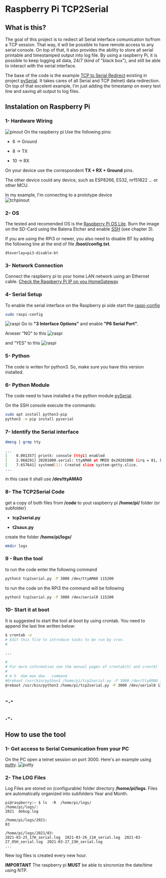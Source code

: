 # Raspberry Pi TCP2Serial

## What is this?

The goal of this project is to rediect all Serial interface comunication to/from a TCP session.
That way, it will be possible to have remote access to any serial console.
On top of that, it also provides the ability to store all serial printable and timestamped output into log file.
By using a raspberry Pi, it is possible to keep logging all data, 24/7 (kind of "black box"), and still be able to interact with the serial interface.  

The base of the code is the example [TCP to Serial Redirect](https://github.com/pyserial/pyserial/blob/master/examples/tcp_serial_redirect.py) existing in project [pySerial](https://github.com/pyserial/pyserial).
It takes cares of all Serial and TCP (telnet) data redirection.
On top of that excelent example, I'm just adding the timestamp on every text line and saving all output to log files.

## Instalation on Raspberry Pi

### 1- Hardware Wiring

![pinout](https://raw.githubusercontent.com/albkirk/TCP2Serial/main/images/GPIO-Pinout-Diagram-2.png)
On the raspberry pi
Use the following pins:

- 6 -> Ground

- 8 -> TX

- 10 -> RX

On your device use the correspondent  **TX + RX + Ground**  pins.

The other device could any device, such as ESP8266, ES32, nrf51822 ... or other MCU.

In my example, I'm connecting to a prototype device  
![tchpinout](https://raw.githubusercontent.com/albkirk/TCP2Serial/main/images/tchpinout.jpg)

### 2- OS

The tested and recomended OS is the [Raspberry Pi OS Lite](https://www.raspberrypi.org/software/operating-systems/).
Burn the image on the SD-Card using the Balena Etcher and enable [SSH](https://www.raspberrypi.org/documentation/remote-access/ssh/README.md) (see chapter 3).

If you are using the RPi3 or newer, you also need to disable BT by adding the following line at the end of file **/boot/config.txt**.
```
dtoverlay=pi3-disable-bt
``` 

### 3- Network Connection

Connect the raspberry pi to your home LAN network using an Ethernet cable.
[Check the Raspberry Pi IP on you HomeGateway](https://www.raspberrypi.org/documentation/remote-access/ip-address.md)

### 4- Serial Setup

To enable the serial interface on the Raspberry pi side start the [raspi-config](https://www.raspberrypi.org/documentation/configuration/raspi-config.md)

```bash
sudo raspi-config
```

![raspi](https://raw.githubusercontent.com/albkirk/TCP2Serial/main/images/raspi-config.png)
Go to **"3 Interface Options"**  and enable **"P6 Serial Port"**.

Anwser "NO" to this
![raspi](https://raw.githubusercontent.com/albkirk/TCP2Serial/main/images/serial_login.jpg)

and "YES" to this
![raspi](https://raw.githubusercontent.com/albkirk/TCP2Serial/main/images/hw_enabled.jpg)


### 5- Python

The code is writen for python3. So, make sure you have this version installed.

### 6- Python Module

The code need to have installed a the python module [pySerial](https://github.com/pyserial/pyserial).

On the SSH console execute the commands:

```bash
sudo apt install python3-pip
python3 -m pip install pyserial
```

### 7- Identify the Serial interface

```bash
dmesg | grep tty
```

```bash
...
[    0.001357] printk: console [tty1] enabled
[    2.968291] 20201000.serial: ttyAMA0 at MMIO 0x20201000 (irq = 81, base_baud = 0) is a PL011 rev2
[    7.657641] systemd[1]: Created slice system-getty.slice.
...
```

in this case it shall use **/dev/ttyAMA0**

### 8- The TCP2Serial Code

get a copy of both files from **/code** to yout raspberry pi **/home/pi/** folder (or subfolder)

- **tcp2serial.py**

- **t2saux.py**

create the folder **/home/pi/logs/**

```bash
mkdir logs
```

### 9 - Run the tool

to run the code enter the following command

```bash
python3 tcp2serial.py -P 3000 /dev/ttyAMA0 115200
```

to run the code on the RPi3 the command will be following

```bash
python3 tcp2serial.py -P 3000 /dev/serial0 115200
```


### 10- Start it at boot

It is suggested to start the tool at boot by using crontab. You need to append the last line written below:

```bash
$ crontab -e
# Edit this file to introduce tasks to be run by cron.
#

...

#
# For more information see the manual pages of crontab(5) and cron(8)
#
# m h  dom mon dow   command
#@reboot /usr/bin/python3 /home/pi/tcp2serial.py -P 3000 /dev/ttyAMA0 115200 2>&1 >> /home/pi/logs/debug.log  # RPi
@reboot /usr/bin/python3 /home/pi/tcp2serial.py -P 3000 /dev/serial0 115200 2>&1 >> /home/pi/logs/debug.log  # RPi3

```

## -.-

## .-.

## How to use the tool

### 1- Get access to Serial Comunication from your PC
On the PC open a telnet session on port 3000.
Here's an example using [putty](https://www.putty.org/).
![putty](https://raw.githubusercontent.com/albkirk/TCP2Serial/main/images/putty.jpg)

### 2- The LOG Files
Log Files are stored on (configurable) folder directory **/home/pi/logs**. Files are automatically organized into subfolders Year and Month.
```
pi@raspberry:~ $ ls  -R  /home/pi/logs/
/home/pi/logs/:
2021  debug.log

/home/pi/logs/2021:
03

/home/pi/logs/2021/03:
2021-03-25_17H_serial.log  2021-03-26_11H_serial.log  2021-03-27_05H_serial.log  2021-03-27_23H_serial.log
...
```

New log files is created every new hour.

**IMPORTANT** The raspberry pi **MUST** be able to sincronize the date/time using NTP. 
